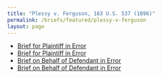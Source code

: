 ```yaml
---
title: "Plessy v. Ferguson, 163 U.S. 537 (1896)"
permalink: /briefs/featured/plessy-v-ferguson
layout: page
---
```


- [Brief for Plaintiff in Error](https://briefs1.lonedissent.org/1895/plessy-v-ferguson/Brief%20for%20Plaintiff%20in%20Error.pdf)
- [Brief for Plaintiff in Error](https://briefs1.lonedissent.org/1895/plessy-v-ferguson/Brief%20for%20Plaintiff%20in%20Error-2.pdf)
- [Brief on Behalf of Defendant in Error](https://briefs1.lonedissent.org/1895/plessy-v-ferguson/Brief%20on%20Behalf%20of%20Defendant%20in%20Error.pdf)
- [Brief on Behalf of Defendant in Error](https://briefs1.lonedissent.org/1895/plessy-v-ferguson/Brief%20on%20Behalf%20of%20Defendant%20in%20Error-001.pdf)
